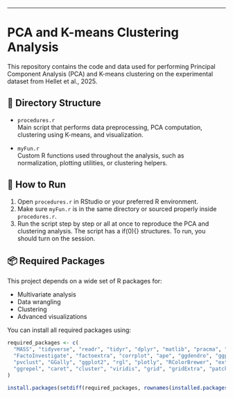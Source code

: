 ---
# PCA and K-means Clustering Analysis

This repository contains the code and data used for performing Principal Component Analysis (PCA) and K-means clustering on the experimental dataset from Hellet et al., 2025.

## 📁 Directory Structure


- `procedures.r`  
  Main script that performs data preprocessing, PCA computation, clustering using K-means, and visualization.

- `myFun.r`  
  Custom R functions used throughout the analysis, such as normalization, plotting utilities, or clustering helpers.

## 🚀 How to Run

1. Open `procedures.r` in RStudio or your preferred R environment.
2. Make sure `myFun.r` is in the same directory or sourced properly inside `procedures.r`.
3. Run the script step by step or all at once to reproduce the PCA and clustering analysis. The script has a if(0){} structures. To run, you should turn on the session.


## 📦 Required Packages

This project depends on a wide set of R packages for:
- Multivariate analysis
- Data wrangling
- Clustering
- Advanced visualizations

You can install all required packages using:

```r
required_packages <- c(
  "MASS", "tidyverse", "readr", "tidyr", "dplyr", "matlib", "pracma", "FactoMineR", 
  "FactoInvestigate", "factoextra", "corrplot", "ape", "ggdendro", "ggpubr", "ggcorrplot", 
  "pvclust", "GGally", "ggplot2", "rgl", "plotly", "RColorBrewer", "extrafont", "ggthemes", 
  "ggrepel", "caret", "cluster", "viridis", "grid", "gridExtra", "patchwork", "conflicted", "glue"
)

install.packages(setdiff(required_packages, rownames(installed.packages())))